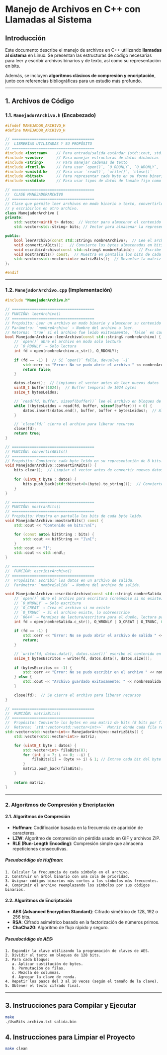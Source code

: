 # Manejo de Archivos en C++ con Llamadas al Sistema

## Introducción
Este documento describe el manejo de archivos en C++ utilizando **llamadas al sistema** en Linux. Se presentan las estructuras de código necesarias para leer y escribir archivos binarios y de texto, así como su representación en bits.

Además, se incluyen **algoritmos clásicos de compresión y encriptación**, junto con referencias bibliográficas para un estudio más profundo.

---

## 1. Archivos de Código
### **1.1. `ManejadorArchivo.h` (Encabezado)**
```cpp
#ifndef MANEJADOR_ARCHIVO_H
#define MANEJADOR_ARCHIVO_H

// =====================================
//  LIBRERÍAS UTILIZADAS Y SU PROPÓSITO
// =====================================
#include <iostream>    // Para entrada/salida estándar (std::cout, std::cerr)
#include <vector>      // Para manejar estructuras de datos dinámicas
#include <string>      // Para manejar cadenas de texto
#include <fcntl.h>     // Para usar `open()`, `O_RDONLY`, `O_WRONLY`, `O_CREAT`
#include <unistd.h>    // Para usar `read()`, `write()`, `close()`
#include <bitset>      // Para representar cada byte en su forma binaria (8 bits)
#include <cstdint>     // Para usar tipos de datos de tamaño fijo como uint8_t

// =====================================
//  CLASE MANEJADORARCHIVO
// =====================================
// Clase que permite leer archivos en modo binario o texto, convertirlos en bits
// y escribirlos en otro archivo.
class ManejadorArchivo {
private:
    std::vector<uint8_t> datos;  // Vector para almacenar el contenido del archivo en bytes
    std::vector<std::string> bits; // Vector para almacenar la representación en bits de cada byte

public:
    bool leerArchivo(const std::string& nombreArchivo);  // Lee el archivo y almacena los bytes
    void convertirABits();   // Convierte los bytes almacenados en bits
    void escribirArchivo(const std::string& nombreSalida);  // Escribe los datos en otro archivo
    void mostrarBits() const;  // Muestra en pantalla los bits de cada byte
    std::vector<std::vector<int>> matrizBits();  // Devuelve la matriz de bits (8 bits por fila)
};

#endif
```

---

### **1.2. `ManejadorArchivo.cpp` (Implementación)**
```cpp
#include "ManejadorArchivo.h"

// =====================================
// FUNCIÓN: leerArchivo()
// =====================================
// Propósito: Leer un archivo en modo binario y almacenar su contenido en un vector.
// Parámetro: `nombreArchivo` → Nombre del archivo a leer.
// Retorna: `true` si el archivo fue leído exitosamente, `false` en caso de error.
bool ManejadorArchivo::leerArchivo(const std::string& nombreArchivo) {
    // `open()` abre el archivo en modo solo lectura
    // `O_RDONLY` → Solo lectura
    int fd = open(nombreArchivo.c_str(), O_RDONLY);
    
    if (fd == -1) {  // Si `open()` falla, devuelve `-1`
        std::cerr << "Error: No se pudo abrir el archivo " << nombreArchivo << std::endl;
        return false;
    }

    datos.clear();  // Limpiamos el vector antes de leer nuevos datos
    uint8_t buffer[1024];  // Buffer temporal de 1024 bytes
    ssize_t bytesLeidos;

    // `read(fd, buffer, sizeof(buffer))` lee el archivo en bloques de 1024 bytes
    while ((bytesLeidos = read(fd, buffer, sizeof(buffer))) > 0) {
        datos.insert(datos.end(), buffer, buffer + bytesLeidos);  // Almacena los bytes en `datos`
    }

    // `close(fd)` cierra el archivo para liberar recursos
    close(fd);
    return true;
}

// =====================================
// FUNCIÓN: convertirABits()
// =====================================
// Propósito: Convierte cada byte leído en su representación de 8 bits.
void ManejadorArchivo::convertirABits() {
    bits.clear();  // Limpiar el vector antes de convertir nuevos datos
    
    for (uint8_t byte : datos) {
        bits.push_back(std::bitset<8>(byte).to_string());  // Convierte cada byte a 8 bits
    }
}

// =====================================
// FUNCIÓN: mostrarBits()
// =====================================
// Propósito: Muestra en pantalla los bits de cada byte leído.
void ManejadorArchivo::mostrarBits() const {
    std::cout << "Contenido en bits:\n[";

    for (const auto& bitString : bits) {
        std::cout << bitString << "]\n[";
    }
    std::cout << "]";
    std::cout << std::endl;
}

// =====================================
//  FUNCIÓN: escribirArchivo()
// =====================================
//  Propósito: Escribir los datos en un archivo de salida.
//  Parámetro: `nombreSalida` → Nombre del archivo de salida.

void ManejadorArchivo::escribirArchivo(const std::string& nombreSalida) {
    // `open()` abre el archivo para escritura (creándolo si no existe)
    // `O_WRONLY` → Solo escritura
    // `O_CREAT` → Crea el archivo si no existe
    // `O_TRUNC` → Si el archivo existe, lo sobreescribe
    // `0644` → Permisos de lectura/escritura para el dueño, lectura para otros
    int fd = open(nombreSalida.c_str(), O_WRONLY | O_CREAT | O_TRUNC, 0644);
    
    if (fd == -1) {
        std::cerr << "Error: No se pudo abrir el archivo de salida " << nombreSalida << std::endl;
        return;
    }

    // `write(fd, datos.data(), datos.size())` escribe el contenido en el archivo
    ssize_t bytesEscritos = write(fd, datos.data(), datos.size());
    
    if (bytesEscritos == -1) {
        std::cerr << "Error: No se pudo escribir en el archivo " << nombreSalida << std::endl;
    } else {
        std::cout << "Archivo guardado exitosamente: " << nombreSalida << std::endl;
    }

    close(fd);  // Se cierra el archivo para liberar recursos
}

// =====================================
//  FUNCIÓN: matrizBits()
// =====================================
//  Propósito: Convierte los bytes en una matriz de bits (8 bits por fila).
//  Retorna: `std::vector<std::vector<int>>`  Matriz donde cada fila representa 8 bits.
std::vector<std::vector<int>> ManejadorArchivo::matrizBits() {
    std::vector<std::vector<int>> matriz;

    for (uint8_t byte : datos) {
        std::vector<int> filaBits(8);
        for (int i = 7; i >= 0; --i) {
            filaBits[i] = (byte >> i) & 1; // Extrae cada bit del byte
        }
        matriz.push_back(filaBits);
    }
    
    return matriz;
}

```

---

### **2. Algoritmos de Compresión y Encriptación**

#### **2.1. Algoritmos de Compresión**
- **Huffman**: Codificación basada en la frecuencia de aparición de caracteres.
- **LZW**: Algoritmo de compresión sin pérdida usado en GIF y archivos ZIP.
- **RLE (Run-Length Encoding)**: Compresión simple que almacena repeticiones consecutivas.

##### **Pseudocódigo de Huffman:**
```plaintext
1. Calcular la frecuencia de cada símbolo en el archivo.
2. Construir un árbol binario con una cola de prioridad.
3. Asignar códigos binarios más cortos a los símbolos más frecuentes.
4. Comprimir el archivo reemplazando los símbolos por sus códigos binarios.
```

#### **2.2. Algoritmos de Encriptación**
- **AES (Advanced Encryption Standard)**: Cifrado simétrico de 128, 192 o 256 bits.
- **RSA**: Cifrado asimétrico basado en la factorización de números primos.
- **ChaCha20**: Algoritmo de flujo rápido y seguro.

##### **Pseudocódigo de AES:**
```plaintext
1. Expandir la clave utilizando la programación de claves de AES.
2. Dividir el texto en bloques de 128 bits.
3. Para cada bloque:
   a. Aplicar sustitución de bytes.
   b. Permutación de filas.
   c. Mezcla de columnas.
   d. Agregar la clave de ronda.
4. Repetir los pasos del 3 al 10 veces (según el tamaño de la clave).
5. Obtener el texto cifrado final.
```

---

## 3. Instrucciones para Compilar y Ejecutar
```bash
make
./UsoBits archivo.txt salida.bin
```

## 4. Instrucciones para Limpiar el Proyecto
```bash
make clean
```


